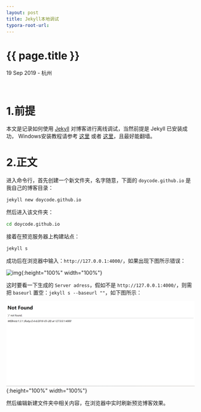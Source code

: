 ```yaml
---
layout: post
title: Jekyll本地调试
typora-root-url: 
---
```


{{ page.title }}
================

<p class="meta">19 Sep 2019 - 杭州</p>

<br>

# 1.前提

本文是记录如何使用 [Jekyll](https://jekyllcn.com/) 对博客进行离线调试，当然前提是 Jekyll 已安装成功，
Windows安装教程请参考 [这里](http://jekyll-windows.juthilo.com/) 或者 [这里](https://www.jianshu.com/p/310d796cf5f3)，且最好能翻墙。


# 2.正文

进入命令行，首先创建一个新文件夹，名字随意，下面的 `doycode.github.io` 是我自己的博客目录：

```bash
jekyll new doycode.github.io
```

然后进入该文件夹：

```bash
cd doycode.github.io
```

接着在预览服务器上构建站点：

```bash
jekyll s
```

成功后在浏览器中输入：`http://127.0.0.1:4000/`，如果出现下图所示错误：

![img](blogPics/private/develop/notFound.png){:height="100%" width="100%"}


这时要看一下生成的 `Server adress`，假如不是 `http://127.0.0.1:4000/`，则需把 `baseurl` 置空：`jekyll s --baseurl ""`，如下图所示：

![img](images/blogPics/private/develop/notFound.png){:height="100%" width="100%"}


然后编辑新建文件夹中相关内容，在浏览器中实时刷新预览博客效果。

<br>